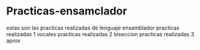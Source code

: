# Practicas-ensamclador
estas son las practicas realizadas de lenguaje ensamblador
practicas realizadas 1 vocales
practicas realizadas 2 biseccion
practicas realizadas 3 aprox

